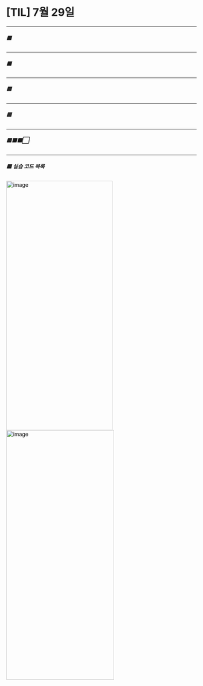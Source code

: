 # [TIL] 7월 29일
---
##### 🟥 

---
##### 🟧

---

##### 🟨

---

##### 🟩

---

##### 🟦🟫⬛⬜





---
##### 🟦 실습 코드 목록
<img width="281" height="660" alt="image" src="https://github.com/user-attachments/assets/3ef8ee12-dae4-489a-b8ed-0dd1c6b24f47" />



<img width="285" height="661" alt="image" src="https://github.com/user-attachments/assets/6e6c4d54-2d69-42bb-9510-a3e7523b45d2" />
